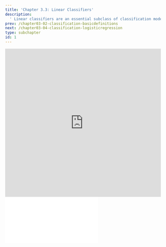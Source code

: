 ```yaml
---
title: 'Chapter 3.3: Linear Classifiers'
description:
  ' Linear classifiers are an essential subclass of classification models. This Section provides the definition of a linear classifier and depicts differences between linear and non-linear decision boundaries.'
prev: /chapter03-02-classification-basicdefinitions
next: /chapter03-04-classification-logisticregression
type: subchapter
id: 1
---
```


<exercise id="1" title="Video Lecture">

<iframe width="100%" height="480" src="https://www.youtube.com/embed/wR43JOYxTZM" frameborder="0" allow="accelerometer; autoplay; encrypted-media; gyroscope; picture-in-picture" allowfullscreen></iframe>

</exercise>

<exercise id="2" title="Slides">

<object data="pdfs/3/slides-classification-linear.pdf" type="application/pdf" style="width:100%;height:480px">
    <embed src="pdfs/3/slides-classification-linear.pdf" type="application/pdf" />
</object>

</exercise>

